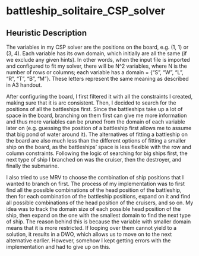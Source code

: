 # battleship_solitaire_CSP_solver
## Heuristic Description

The variables in my CSP solver are the positions on the board, e.g. (1, 1) or (3, 4). Each variable has its own domain, which initially are all the same (if we exclude any given hints). In other words, when the input file is imported and configured to fit my solver, there will be N^2 variables, where N is the number of rows or columns; each variable has a domain = {“S”, “W”, “L”, “R”, “T”, “B”, “M”}. These letters represent the same meaning as described in A3 handout.

After configuring the board, I first filtered it with all the constraints I created, making sure that it is arc consistent. Then, I decided to search for the positions of all the battleships first. Since the battleships take up a lot of space in the board, branching on them first can give me more information and thus more variables can be pruned from the domain of each variable later on (e.g. guessing the position of a battleship first allows me to assume that big pond of water around it). The alternatives of fitting a battleship on the board are also much less than the different options of fitting a smaller ship on the board, as the battleships’ space is less flexible with the row and column constraints. Following the logic of searching for big ships first, the next type of ship I branched on was the cruiser, then the destroyer, and finally the submarine.

I also tried to use MRV to choose the combination of ship positions that I wanted to branch on first. The process of my implementation was to first find all the possible combinations of the head position of the battleship, then for each combination of the battleship positions, expand on it and find all possible combinations of the head position of the cruisers, and so on. My idea was to track the domain size of each possible head position of the ship, then expand on the one with the smallest domain to find the next type of ship. The reason behind this is because the variable with smaller domain means that it is more restricted. If looping over them cannot yield to a solution, it results in a DWO, which allows us to move on to the next alternative earlier. However, somehow I kept getting errors with the implementation and had to give up on this.
